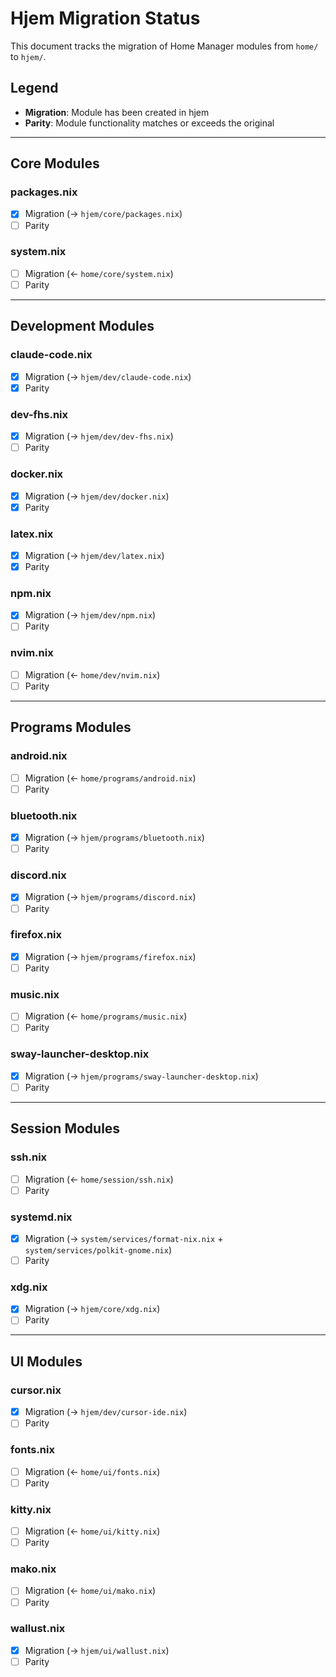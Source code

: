 # Hjem Migration Status

This document tracks the migration of Home Manager modules from `home/` to `hjem/`.

## Legend
- **Migration**: Module has been created in hjem
- **Parity**: Module functionality matches or exceeds the original

---

## Core Modules

### packages.nix
- [x] Migration (→ `hjem/core/packages.nix`)
- [ ] Parity

### system.nix
- [ ] Migration (← `home/core/system.nix`)
- [ ] Parity

---

## Development Modules

### claude-code.nix
- [x] Migration (→ `hjem/dev/claude-code.nix`)
- [x] Parity

### dev-fhs.nix
- [x] Migration (→ `hjem/dev/dev-fhs.nix`)
- [ ] Parity

### docker.nix
- [x] Migration (→ `hjem/dev/docker.nix`)
- [x] Parity

### latex.nix
- [x] Migration (→ `hjem/dev/latex.nix`)
- [x] Parity

### npm.nix
- [x] Migration (→ `hjem/dev/npm.nix`)
- [ ] Parity

### nvim.nix
- [ ] Migration (← `home/dev/nvim.nix`)
- [ ] Parity

---

## Programs Modules

### android.nix
- [ ] Migration (← `home/programs/android.nix`)
- [ ] Parity

### bluetooth.nix
- [x] Migration (→ `hjem/programs/bluetooth.nix`)
- [ ] Parity

### discord.nix
- [x] Migration (→ `hjem/programs/discord.nix`)
- [ ] Parity

### firefox.nix
- [x] Migration (→ `hjem/programs/firefox.nix`)
- [ ] Parity

### music.nix
- [ ] Migration (← `home/programs/music.nix`)
- [ ] Parity

### sway-launcher-desktop.nix
- [x] Migration (→ `hjem/programs/sway-launcher-desktop.nix`)
- [ ] Parity

---

## Session Modules

### ssh.nix
- [ ] Migration (← `home/session/ssh.nix`)
- [ ] Parity

### systemd.nix
- [x] Migration (→ `system/services/format-nix.nix` + `system/services/polkit-gnome.nix`)
- [ ] Parity

### xdg.nix
- [x] Migration (→ `hjem/core/xdg.nix`)
- [ ] Parity

---

## UI Modules

### cursor.nix
- [x] Migration (→ `hjem/dev/cursor-ide.nix`)
- [ ] Parity

### fonts.nix
- [ ] Migration (← `home/ui/fonts.nix`)
- [ ] Parity

### kitty.nix
- [ ] Migration (← `home/ui/kitty.nix`)
- [ ] Parity

### mako.nix
- [ ] Migration (← `home/ui/mako.nix`)
- [ ] Parity

### wallust.nix
- [x] Migration (→ `hjem/ui/wallust.nix`)
- [ ] Parity